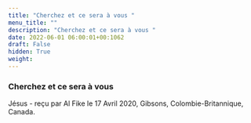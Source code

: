 ```yaml
---
title: "Cherchez et ce sera à vous "
menu_title: ""
description: "Cherchez et ce sera à vous "
date: 2022-06-01 06:00:01+00:1062
draft: False
hidden: True
weight:
---
```

### Cherchez et ce sera à vous 

Jésus - reçu par Al Fike le 17 Avril 2020, Gibsons, Colombie-Britannique, Canada.



